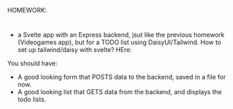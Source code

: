 HOMEWORK:

#

- a Svelte app with an Express backend, jsut like the previous homework (Videogames app), but for a TODO list using DaisyUI/Tailwind.
  How to set up tailwind/daisy with svelte? HEre:

You should have:

- A good looking form that POSTS data to the backend, saved in a file for now.
- A good looking list that GETS data from the backend, and displays the todo lists.
